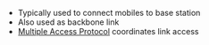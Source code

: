- Typically used to connect mobiles to base station
- Also used as backbone link
- [Multiple Access Protocol](OSI%20layers/Link%20Layer/Multi-Access%20Protocol.md) coordinates link access
